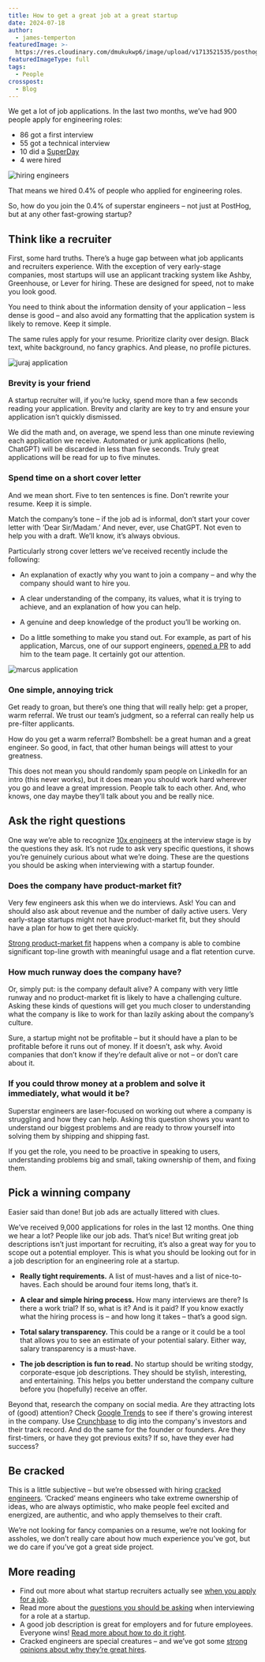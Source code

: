 ```yaml
---
title: How to get a great job at a great startup
date: 2024-07-18
author:
  - james-temperton
featuredImage: >-
  https://res.cloudinary.com/dmukukwp6/image/upload/v1713521535/posthog.com/contents/blog/evolution-of-founders.jpg
featuredImageType: full
tags:
  - People
crosspost:
  - Blog
---
```


We get a lot of job applications. In the last two months, we’ve had 900 people apply for engineering roles:

* 86 got a first interview
* 55 got a technical interview
* 10 did a [SuperDay](https://posthog.com/handbook/people/hiring-process#4-posthog-superday) 
* 4 were hired 

![hiring engineers](https://res.cloudinary.com/dmukukwp6/image/upload/hiring_hogs_e172cf51da.png)

That means we hired 0.4% of people who applied for engineering roles.

So, how do you join the 0.4% of superstar engineers – not just at PostHog, but at any other fast-growing startup?

## Think like a recruiter 

First, some hard truths. There’s a huge gap between what job applicants and recruiters experience. With the exception of very early-stage companies, most startups will use an applicant tracking system like Ashby, Greenhouse, or Lever for hiring. These are designed for speed, not to make you look good. 

You need to think about the information density of your application – less dense is good – and also avoid any formatting that the application system is likely to remove. Keep it simple.

The same rules apply for your resume. Prioritize clarity over design. Black text, white background, no fancy graphics. And please, no profile pictures.

![juraj application](https://res.cloudinary.com/dmukukwp6/image/upload/coverletters_9d4dbdb02e.png)

### Brevity is your friend

A startup recruiter will, if you’re lucky, spend more than a few seconds reading your application. Brevity and clarity are key to try and ensure your application isn’t quickly dismissed.

We did the math and, on average, we spend less than one minute reviewing each application we receive. Automated or junk applications (hello, ChatGPT) will be discarded in less than five seconds. Truly great applications will be read for up to five minutes.

### Spend time on a short cover letter

And we mean short. Five to ten sentences is fine. Don’t rewrite your resume. Keep it is simple.

Match the company’s tone – if the job ad is informal, don’t start your cover letter with ‘Dear Sir/Madam.’ And never, ever, use ChatGPT. Not even to help you with a draft. We’ll know, it’s always obvious.

Particularly strong cover letters we’ve received recently include the following:

* An explanation of exactly why you want to join a company – and why the company should want to hire you.

* A clear understanding of the company, its values, what it is trying to achieve, and an explanation of how you can help.

* A genuine and deep knowledge of the product you’ll be working on.
* Do a little something to make you stand out. For example, as part of his application, Marcus, one of our support engineers, [opened a PR](https://github.com/PostHog/posthog.com/pull/4922) to add him to the team page. It certainly got our attention.

![marcus application](https://res.cloudinary.com/dmukukwp6/image/upload/marcushof_2dbd558b21.png)

### One simple, annoying trick

Get ready to groan, but there’s one thing that will really help: get a proper, warm referral. We trust our team’s judgment, so a referral can really help us pre-filter applicants.

How do you get a warm referral? Bombshell: be a great human and a great engineer. So good, in fact, that other human beings will attest to your greatness. 

This does not mean you should randomly spam people on LinkedIn for an intro (this never works), but it does mean you should work hard wherever you go and leave a great impression. People talk to each other. And, who knows, one day maybe they’ll talk about you and be really nice.

## Ask the right questions

One way we’re able to recognize [10x engineers](https://newsletter.posthog.com/p/beyond-the-10x-engineer) at the interview stage is by the questions they ask. It’s not rude to ask very specific questions, it shows you’re genuinely curious about what we’re doing. These are the questions you should be asking when interviewing with a startup founder.

### Does the company have product-market fit?

Very few engineers ask this when we do interviews. Ask! You can and should also ask about revenue and the number of daily active users. Very early-stage startups might not have product-market fit, but they should have a plan for how to get there quickly.

[Strong product-market fit](https://posthog.com/founders/measure-product-market-fit) happens when a company is able to combine significant top-line growth with meaningful usage and a flat retention curve.

### How much runway does the company have?

Or, simply put: is the company default alive? A company with very little runway and no product-market fit is likely to have a challenging culture. Asking these kinds of questions will get you much closer to understanding what the company is like to work for than lazily asking about the company’s culture.

Sure, a startup might not be profitable – but it should have a plan to be profitable before it runs out of money. If it doesn’t, ask why. Avoid companies that don’t know if they’re default alive or not – or don’t care about it. 

### If you could throw money at a problem and solve it immediately, what would it be?

Superstar engineers are laser-focused on working out where a company is struggling and how they can help. Asking this question shows you want to understand our biggest problems and are ready to throw yourself into solving them by shipping and shipping fast. 

If you get the role, you need to be proactive in speaking to users, understanding problems big and small, taking ownership of them, and fixing them.

## Pick a winning company

Easier said than done! But job ads are actually littered with clues.

We’ve received 9,000 applications for roles in the last 12 months. One thing we hear a lot? People like our job ads. That’s nice! But writing great job descriptions isn’t just important for recruiting, it’s also a great way for you to scope out a potential employer. This is what you should be looking out for in a job description for an engineering role at a startup.

* **Really tight requirements.** A list of must-haves and a list of nice-to-haves. Each should be around four items long, that’s it.
* **A clear and simple hiring process.** How many interviews are there? Is there a work trial? If so, what is it? And is it paid? If you know exactly what the hiring process is – and how long it takes – that’s a good sign.

* **Total salary transparency.** This could be a range or it could be a tool that allows you to see an estimate of your potential salary. Either way, salary transparency is a must-have.

* **The job description is fun to read.** No startup should be writing stodgy, corporate-esque job descriptions. They should be stylish, interesting, and entertaining. This helps you better understand the company culture before you (hopefully) receive an offer.

Beyond that, research the company on social media. Are they attracting lots of (good) attention? Check [Google Trends]([url](https://trends.google.com/trends/)) to see if there's growing interest in the company. Use [Crunchbase]([url](https://www.crunchbase.com/)) to dig into the company's investors and their track record. And do the same for the founder or founders. Are they first-timers, or have they got previous exits? If so, have they ever had success?

## Be cracked

This is a little subjective – but we’re obsessed with hiring [cracked engineers](https://posthog.com/founders/cracked-manifesto). ‘Cracked’ means engineers who take extreme ownership of ideas, who are always optimistic, who make people feel excited and energized, are authentic, and who apply themselves to their craft.

We’re not looking for fancy companies on a resume, we’re not looking for assholes, we don’t really care about how much experience you’ve got, but we do care if you’ve got a great side project.

## More reading

* Find out more about what startup recruiters actually see [when you apply for a job](https://posthog.com/founders/what-recruiters-see).
* Read more about the [questions you should be asking](https://posthog.com/founders/what-to-ask-in-interviews) when interviewing for a role at a startup.
* A good job description is great for employers and for future employees. Everyone wins! [Read more about how to do it right](https://posthog.com/founders/write-great-job-ads).
* Cracked engineers are special creatures – and we’ve got some [strong opinions about why they’re great hires](https://posthog.com/founders/cracked-manifesto).
